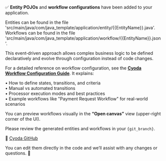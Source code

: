 ✅ **Entity POJOs** and **workflow configurations** have been added to your application.

Entities can be found in the file 'src/main/java/com/java_template/application/entity/{{EntityName}}.java'.
Workflows can be found in the file 'src/main/java/com/java_template/application/workflow/{{EntityName}}.json'.

This event‑driven approach allows complex business logic to be defined declaratively and evolve through configuration instead of code changes.
 
For a detailed reference on workflow configuration, see the **[Cyoda Workflow Configuration Guide](https://docs.cyoda.net/#guides/workflow-config-guide)**. It explains:

• How to define states, transitions, and criteria  
• Manual vs automated transitions  
• Processor execution modes and best practices  
• Example workflows like "Payment Request Workflow" for real-world scenarios

You can preview workflows visually in the **“Open canvas”** view (upper-right corner of the UI).

Please review the generated entities and workflows in your `{git_branch}`.

🔗 [Cyoda GitHub](https://github.com/Cyoda-platform/{repository_name}/tree/{git_branch})

You can edit them directly in the code and we’ll assist with any changes or questions. 🚀